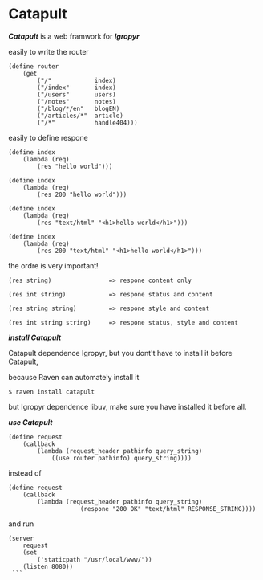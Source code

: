 # Catapult

***Catapult*** is a web framwork for ***Igropyr***



easily to write the router

```
(define router
    (get
        ("/"            index)
        ("/index"       index)
        ("/users"       users)
        ("/notes"       notes)
        ("/blog/*/en"   blogEN)
        ("/articles/*"  article)
        ("/*"           handle404)))
```

easily to define respone

```
(define index
    (lambda (req)
        (res "hello world")))

(define index
    (lambda (req)
        (res 200 "hello world")))

(define index
    (lambda (req)
        (res "text/html" "<h1>hello world</h1>")))
        
(define index
    (lambda (req)
        (res 200 "text/html" "<h1>hello world</h1>")))
```

the ordre is very important!

```
(res string)                => respone content only

(res int string)            => respone status and content

(res string string)         => respone style and content

(res int string string)     => respone status, style and content
```

***install Catapult***

Catapult dependence Igropyr, but you dont't have to install it before Catapult,

because Raven can automately install it

`$ raven install catapult`

but Igropyr dependence libuv, make sure you have installed it before all.

***use Catapult***

```
(define request
    (callback
        (lambda (request_header pathinfo query_string)
            ((use router pathinfo) query_string))))
```

instead of

```
(define request
    (callback
        (lambda (request_header pathinfo query_string)
                    (respone "200 OK" "text/html" RESPONSE_STRING))))
```

and run

```
(server 
    request
    (set 
        ('staticpath "/usr/local/www/"))
    (listen 8080))
 ```   
